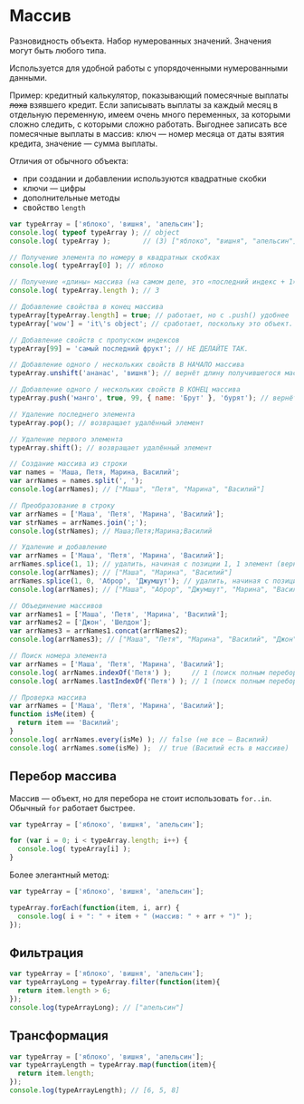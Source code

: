 # Массив

Разновидность объекта. Набор нумерованных значений. Значения могут быть любого типа.

Используется для удобной работы с упорядоченными нумерованными данными.

Пример: кредитный калькулятор, показывающий помесячные выплаты <del>лоха</del> взявшего кредит. Если записывать выплаты за каждый месяц в отдельную переменную, имеем очень много переменных, за которыми сложно следить, с которыми сложно работать. Выгоднее записать все помесячные выплаты в массив: ключ — номер месяца от даты взятия кредита, значение — сумма выплаты.

Отличия от обычного объекта:

- при создании и добавлении используются квадратные скобки
- ключи — цифры
- дополнительные методы
- свойство `length`

```js
var typeArray = ['яблоко', 'вишня', 'апельсин'];
console.log( typeof typeArray ); // object
console.log( typeArray );        // (3) ["яблоко", "вишня", "апельсин"]

// Получение элемента по номеру в квадратных скобках
console.log( typeArray[0] ); // яблоко

// Получение «длины» массива (на самом деле, это «последний индекс + 1»)
console.log( typeArray.length ); // 3

// Добавление свойства в конец массива
typeArray[typeArray.length] = true; // работает, но с .push() удобнее
typeArray['wow'] = 'it\'s object'; // сработает, поскольку это объект. НЕ ДЕЛАЙТЕ ТАК.

// Добавление свойств с пропуском индексов
typeArray[99] = 'самый последний фрукт'; // НЕ ДЕЛАЙТЕ ТАК.

// Добавление одного / нескольких свойств В НАЧАЛО массива
typeArray.unshift('ананас', 'вишня'); // вернёт длину получившегося массива

// Добавление одного / нескольких свойств В КОНЕЦ массива
typeArray.push('манго', true, 99, { name: 'Брут' }, 'бурят'); // вернёт длину получившегося массива

// Удаление последнего элемента
typeArray.pop(); // возвращает удалённый элемент

// Удаление первого элемента
typeArray.shift(); // возвращает удалённый элемент

// Создание массива из строки
var names = 'Маша, Петя, Марина, Василий';
var arrNames = names.split(', ');
console.log(arrNames); // ["Маша", "Петя", "Марина", "Василий"]

// Преобразование в строку
var arrNames = ['Маша', 'Петя', 'Марина', 'Василий'];
var strNames = arrNames.join(';');
console.log(strNames); // Маша;Петя;Марина;Василий

// Удаление и добавление
var arrNames = ['Маша', 'Петя', 'Марина', 'Василий'];
arrNames.splice(1, 1); // удалить, начиная с позиции 1, 1 элемент (вернёт удалённый элемент)
console.log(arrNames); // ["Маша", "Марина", "Василий"]
arrNames.splice(1, 0, 'Аброр', 'Джумшут'); // удалить, начиная с позиции 1, 0 элементов, вставить после позиции 1 указанные элементы
console.log(arrNames); // ["Маша", "Аброр", "Джумшут", "Марина", "Василий"]

// Объединение массивов
var arrNames1 = ['Маша', 'Петя', 'Марина', 'Василий'];
var arrNames2 = ['Джон', 'Шелдон'];
var arrNames3 = arrNames1.concat(arrNames2);
console.log(arrNames3); // ["Маша", "Петя", "Марина", "Василий", "Джон", "Шелдон"]

// Поиск номера элемента
var arrNames = ['Маша', 'Петя', 'Марина', 'Василий'];
console.log( arrNames.indexOf('Петя') );     // 1 (поиск полным перебором с начала до конца)
console.log( arrNames.lastIndexOf('Петя') ); // 1 (поиск полным перебором с конца до начала)

// Проверка массива
var arrNames = ['Маша', 'Петя', 'Марина', 'Василий'];
function isMe(item) {
  return item == 'Василий';
}
console.log( arrNames.every(isMe) ); // false (не все — Василий)
console.log( arrNames.some(isMe) );  // true (Василий есть в массиве)
```



## Перебор массива

Массив — объект, но для перебора не стоит использовать `for..in`. Обычный `for` работает быстрее.

```js
var typeArray = ['яблоко', 'вишня', 'апельсин'];

for (var i = 0; i < typeArray.length; i++) {
  console.log( typeArray[i] );
}
```

Более элегантный метод:

```js
var typeArray = ['яблоко', 'вишня', 'апельсин'];

typeArray.forEach(function(item, i, arr) {
  console.log( i + ": " + item + " (массив: " + arr + ")" );
});
```



## Фильтрация

```js
var typeArray = ['яблоко', 'вишня', 'апельсин'];
var typeArrayLong = typeArray.filter(function(item){
  return item.length > 6;
});
console.log(typeArrayLong); // ["апельсин"]
```



## Трансформация

```js
var typeArray = ['яблоко', 'вишня', 'апельсин'];
var typeArrayLength = typeArray.map(function(item){
  return item.length;
});
console.log(typeArrayLength); // [6, 5, 8]
```
